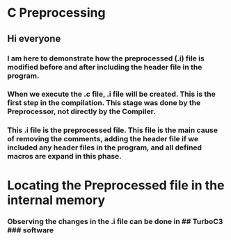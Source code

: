# C Preprocessing
## Hi everyone 
### I am here to demonstrate how the preprocessed (.i) file is modified before and after including the header file in the program.
### When we execute the .c file, .i file will be created. This is the first step in the compilation. This stage was done by the Preprocessor, not directly by the Compiler.
### This .i file is the preprocessed file. This file is the main cause of removing the comments, adding the header file if we included any header files in the program, and all defined macros are expand in this phase.
# Locating the Preprocessed file in the internal memory
### Observing the changes in the .i file can be done in ## TurboC3 ### software

